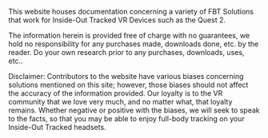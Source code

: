 This website houses documentation concerning a variety of FBT Solutions that work for Inside-Out Tracked VR Devices such as the Quest 2.

The information herein is provided free of charge with no guarantees, we hold no responsibility for any purchases made, downloads done, etc. by the reader. Do your own research prior to any purchases, downloads, uses, etc..

Disclaimer: Contributors to the website have various biases concerning solutions mentioned on this site; however, those biases should not affect the accuracy of the information provided. Our loyalty is to the VR community that we love very much, and no matter what, that loyalty remains. Whether negative or positive with the biases, we will seek to speak to the facts, so that you may be able to enjoy full-body tracking on your Inside-Out Tracked headsets.
